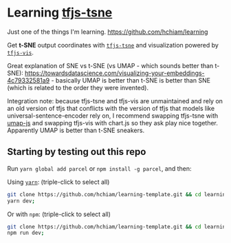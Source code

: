 # Learning [tfjs-tsne](https://github.com/tensorflow/tfjs-tsne)

Just one of the things I'm learning. https://github.com/hchiam/learning

Get **t-SNE** output coordinates with [`tfjs-tsne`](https://github.com/hchiam/tfjs-tsne) and visualization powered by [`tfjs-vis`](https://github.com/hchiam/tfjs-vis).

Great explanation of SNE vs t-SNE (vs UMAP - which sounds better than t-SNE): https://towardsdatascience.com/visualizing-your-embeddings-4c79332581a9 - basically UMAP is better than t-SNE is better than SNE (which is related to the order they were invented).

Integration note: because tfjs-tsne and tfjs-vis are unmaintained and rely on an old version of tfjs that conflicts with the version of tfjs that models like universal-sentence-encoder rely on, I recommend swapping tfjs-tsne with [umap-js](https://github.com/PAIR-code/umap-js#umap-js) and swapping tfjs-vis with chart.js so they ask play nice together. Apparently UMAP is better than t-SNE sneakers.

## Starting by testing out this repo

Run `yarn global add parcel` or `npm install -g parcel`, and then:

Using [`yarn`](https://github.com/hchiam/learning-yarn): (triple-click to select all)

```bash
git clone https://github.com/hchiam/learning-template.git && cd learning-template && yarn;
yarn dev;
```

Or with `npm`: (triple-click to select all)

```bash
git clone https://github.com/hchiam/learning-template.git && cd learning-template && npm install;
npm run dev;
```
